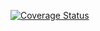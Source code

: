 [![Coverage Status](https://coveralls.io/repos/github/uzoeddie/angular-chatapp-server/badge.svg?branch=develop)](https://coveralls.io/github/uzoeddie/angular-chatapp-server?branch=develop)